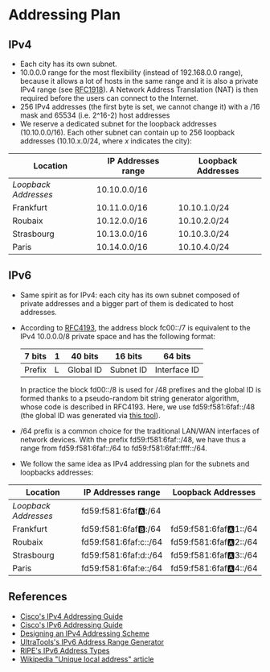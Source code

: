 # Addressing Plan

## IPv4

- Each city has its own subnet.
- 10.0.0.0 range for the most flexibility (instead of 192.168.0.0 range), because it allows a lot of hosts in the same range and it is also a private IPv4 range (see [RFC1918](https://www.ietf.org/rfc/rfc1918.txt?number=1918)). A Network Address Translation (NAT) is then required before the users can connect to the Internet.
- 256 IPv4 addresses (the first byte is set, we cannot change it) with a /16 mask and 65534 (i.e. 2^16-2) host addresses
- We reserve a dedicated subnet for the loopback addresses (10.10.0.0/16). Each other subnet can contain up to 256 loopback addresses (10.10.x.0/24, where *x* indicates the city):

| Location           | IP Addresses range | Loopback Addresses |
|--------------------|--------------------|--------------------|
| *Loopback Addresses* | 10.10.0.0/16       |                    |
| Frankfurt          | 10.11.0.0/16       | 10.10.1.0/24       |
| Roubaix            | 10.12.0.0/16       | 10.10.2.0/24       |
| Strasbourg         | 10.13.0.0/16       | 10.10.3.0/24       |
| Paris              | 10.14.0.0/16       | 10.10.4.0/24       |

## IPv6

- Same spirit as for IPv4: each city has its own subnet composed of private addresses and a bigger part of them is dedicated to host addresses.
- According to [RFC4193](https://www.ietf.org/rfc/rfc4193.txt?number=4193), the address block fc00::/7 is equivalent to the IPv4 10.0.0.0/8 private space and has the following format:

  | 7 bits | 1 | 40 bits   | 16 bits   | 64 bits      |
  |--------|---|-----------|-----------|--------------|
  | Prefix | L | Global ID | Subnet ID | Interface ID |

  In practice the block fd00::/8 is used for /48 prefixes and the global ID is formed thanks to a pseudo-random bit string generator algorithm, whose code is described in RFC4193. Here, we use fd59:f581:6faf::/48 (the global ID was generated via [this tool](https://www.ultratools.com/tools/rangeGenerator)).
- /64 prefix is a common choice for the traditional LAN/WAN interfaces of network devices. With the prefix fd59:f581:6faf::/48, we have thus a range from fd59:f581:6faf::/64 to fd59:f581:6faf:ffff::/64.
- We follow the same idea as IPv4 addressing plan for the subnets and loopbacks addresses:

| Location           | IP Addresses range    | Loopback Addresses      |
|--------------------|-----------------------|-------------------------|
| *Loopback Addresses* | fd59:f581:6faf:a::/64 |                         |
| Frankfurt          | fd59:f581:6faf:b::/64 | fd59:f581:6faf:a:1::/64 |
| Roubaix            | fd59:f581:6faf:c::/64 | fd59:f581:6faf:a:2::/64 |
| Strasbourg         | fd59:f581:6faf:d::/64 | fd59:f581:6faf:a:3::/64 |
| Paris              | fd59:f581:6faf:e::/64 | fd59:f581:6faf:a:4::/64 |


## References

- [Cisco's IPv4 Addressing Guide](https://www.cisco.com/c/dam/en/us/solutions/collateral/enterprise/design-zone-smart-business-architecture/sba_ipAddr_dg.pdf)
- [Cisco's IPv6 Addressing Guide](https://www.cisco.com/c/dam/en/us/solutions/collateral/enterprise/design-zone-government/sbaBN_IPv6addrG.pdf)
- [Designing an IPv4 Addressing Scheme](https://docs.oracle.com/cd/E23823_01/html/816-4554/ipplan-5.html)
- [UltraTools's IPv6 Address Range Generator](https://www.ultratools.com/tools/rangeGenerator)
- [RIPE's IPv6 Address Types](https://www.ripe.net/manage-ips-and-asns/ipv6/ipv6-address-types)
- [Wikipedia "Unique local address" article](https://en.wikipedia.org/wiki/Unique_local_address)